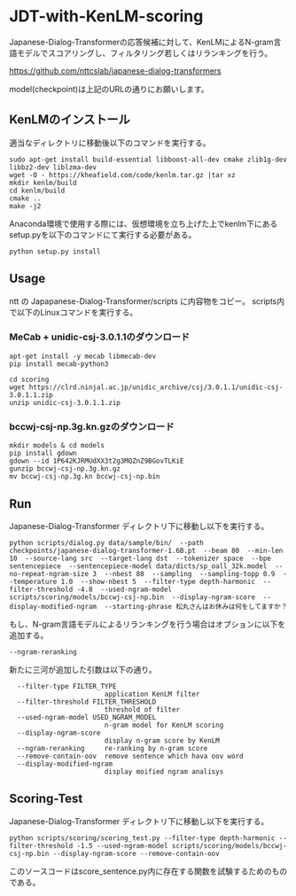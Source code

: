# JDT-with-KenLM-scoring
Japanese-Dialog-Transformerの応答候補に対して、KenLMによるN-gram言語モデルでスコアリングし、フィルタリング若しくはリランキングを行う。

https://github.com/nttcslab/japanese-dialog-transformers

model(checkpoint)は上記のURLの通りにお願いします。

## KenLMのインストール
適当なディレクトリに移動後以下のコマンドを実行する。
```
sudo apt-get install build-essential libboost-all-dev cmake zlib1g-dev libbz2-dev liblzma-dev
wget -O - https://kheafield.com/code/kenlm.tar.gz |tar xz
mkdir kenlm/build
cd kenlm/build
cmake ..
make -j2
```

Anaconda環境で使用する際には、仮想環境を立ち上げた上でkenlm下にあるsetup.pyを以下のコマンドにて実行する必要がある。
```
python setup.py install
```

## Usage
ntt の Japapanese-Dialog-Transformer/scripts に内容物をコピー。
scripts内で以下のLinuxコマンドを実行する。

### MeCab + unidic-csj-3.0.1.1のダウンロード
```
apt-get install -y mecab libmecab-dev
pip install mecab-python3

cd scoring
wget https://clrd.ninjal.ac.jp/unidic_archive/csj/3.0.1.1/unidic-csj-3.0.1.1.zip
unzip unidic-csj-3.0.1.1.zip
```

### bccwj-csj-np.3g.kn.gzのダウンロード
```
mkdir models & cd models
pip install gdown
gdown --id 1P642KJRMUdXX3t2g3MQZnZ9BGovTLKiE
gunzip bccwj-csj-np.3g.kn.gz
mv bccwj-csj-np.3g.kn bccwj-csj-np.bin
```

## Run
Japanese-Dialog-Transformer ディレクトリ下に移動し以下を実行する。
```
python scripts/dialog.py data/sample/bin/  --path checkpoints/japanese-dialog-transformer-1.6B.pt  --beam 80  --min-len 10  --source-lang src  --target-lang dst  --tokenizer space  --bpe sentencepiece  --sentencepiece-model data/dicts/sp_oall_32k.model  --no-repeat-ngram-size 3  --nbest 80  --sampling  --sampling-topp 0.9  --temperature 1.0  --show-nbest 5  --filter-type depth-harmonic  --filter-threshold -4.8  --used-ngram-model scripts/scoring/models/bccwj-csj-np.bin  --display-ngram-score  --display-modified-ngram  --starting-phrase 松丸さんはお休みは何をしてますか？
```
もし、N-gram言語モデルによるリランキングを行う場合はオプションに以下を追加する。
```
--ngram-reranking
```
新たに三河が追加した引数は以下の通り。
```
  --filter-type FILTER_TYPE
                        application KenLM filter
  --filter-threshold FILTER_THRESHOLD
                        threshold of filter
  --used-ngram-model USED_NGRAM_MODEL
                        n-gram model for KenLM scoring
  --display-ngram-score
                        display n-gram score by KenLM
  --ngram-reranking     re-ranking by n-gram score
  --remove-contain-oov  remove sentence which hava oov word
  --display-modified-ngram
                        display moified ngram analisys
```

## Scoring-Test
Japanese-Dialog-Transformer ディレクトリ下に移動し以下を実行する。
```
python scripts/scoring/scoring_test.py --filter-type depth-harmonic --filter-threshold -1.5 --used-ngram-model scripts/scoring/models/bccwj-csj-np.bin --display-ngram-score --remove-contain-oov
```
このソースコードはscore_sentence.py内に存在する関数を試験するためのものである。
